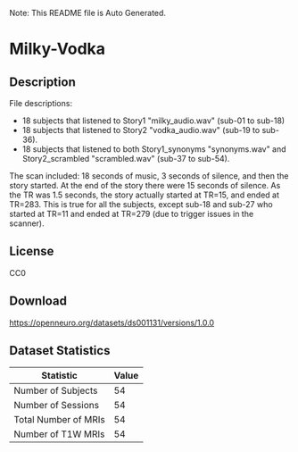 Note: This README file is Auto Generated.

# Milky-Vodka

## Description

File descriptions:

- 18 subjects that listened to Story1 "milky_audio.wav" (sub-01 to sub-18)
- 18 subjects that listened to Story2 "vodka_audio.wav" (sub-19 to sub-36).
- 18 subjects that listened to both Story1_synonyms "synonyms.wav" and Story2_scrambled "scrambled.wav" (sub-37 to sub-54).

The scan included: 18 seconds of music, 3 seconds of silence, and then the story started. At the end of the story there were 15 seconds of silence. As the TR was 1.5 seconds, the story actually started at TR=15, and ended at TR=283. This is true for all the subjects, except sub-18 and sub-27 who started at TR=11 and ended at TR=279 (due to trigger issues in the scanner).


## License

CC0

## Download

https://openneuro.org/datasets/ds001131/versions/1.0.0

## Dataset Statistics

| Statistic | Value |
| --- | --- |
| Number of Subjects | 54 |
| Number of Sessions | 54 |
| Total Number of MRIs | 54 |
| Number of T1W MRIs | 54 |

